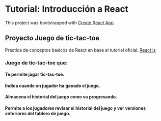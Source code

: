 # Tutorial: Introducción a React

This project was bootstrapped with [Create React App](https://github.com/facebook/create-react-app).

## Proyecto Juego de tic-tac-toe

Practica de conceptos basicos de React en base al tutorial oficial. 
[React js](https://es.reactjs.org/tutorial/tutorial.html#setup-option-2-local-development-environment)

### Juego de tic-tac-toe que:
#### Te permite jugar tic-tac-toe.
#### Indica cuando un jugador ha ganado el juego.
#### Almacena el historial del juego como va progresando.
#### Permite a los jugadores revisar el historial del juego y ver versiones anteriores del tablero de juego.
